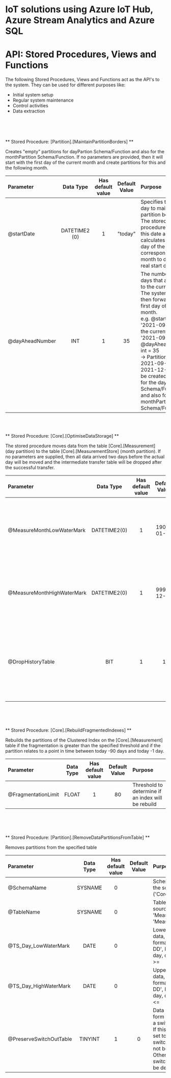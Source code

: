 IoT solutions using Azure IoT Hub, Azure Stream Analytics and Azure SQL
=======================================================================


# API: Stored Procedures, Views and Functions

The following Stored Procedures, Views and Functions act as the API's to the system. They can be used for different purposes like:
- Initial system setup
- Regular system maintenance
- Control activities
- Data extraction

  

<br/>
<br/>
<br/>


** Stored Procedure: [Partition].[MaintainPartitionBorders] **

Creates "empty" partitions for dayPartion Schema/Function and also for the monthPartition Schema/Function. If no parameters are provided, then it will start with the first day of the current month and create partitions for this and the following month.


| Parameter | Data Type | Has<br>default<br>value | Default Value | Purpose |
| :---      | :---:     | :---:                   | :---:         | :---     |
| @startDate | DATETIME2 (0) | 1      | "today" | Specifies the start day to maintain the partition borders. The stored procedure takes this date and then calculates the first day of the corresponding month to define the real start date. |
| @dayAheadNumber | INT | 1 |  35    | The number of days that are added to the current day. The system seeks then forward to the first day of the next month. <br/> e.g. @startDate = '2021-09-07', <br/>the current date is '2021-09-29' and  @dayAheadNumber int = 35 <br/>-> Partitions from 2021-09-01 to 2021-12-01 will be created, <br/> for the dayPartion Schema/Function and also for the monthPartition Schema/Function |


<br/>
<br/>

** Stored Procedure: [Core].[OptimiseDataStorage] **

The stored procedure moves data from the table [Core].[Measurement] (day partition) to the table [Core].[MeasurementStore] (month partition). If no parameters are supplied, then all data arrived two days before the actual day will be moved and the intermediate transfer table will be dropped after the successful transfer.



| Parameter | Data Type | Has<br>default<br>value | Default Value | Purpose |
| :---      | :---:     | :---:                   | :---:         | :---     |
|@MeasureMonthLowWaterMark|DATETIME2(0)|1|1900-01-01| Start "Ts_Day" 'YYYY-MM-DD' value. <br/>Defines the lower boundary from where the optimization starts. The comparison is done using >= logic.
|@MeasureMonthHighWaterMark	|	DATETIME2(0)	|	1	|	9999-12-31	| End "Ts_Day" 'YYYY-MM-DD' value. <br/>Defines the upper boundary from where the optimization starts. The comparison is done using <= logic
|@DropHistoryTable	|	BIT	|	1	|	1	| During the optimization process data is switched out to an intermediate/history table. If the parameter is set to 0 then the switch out table will not be deleted. Otherwise the procedure cleans it up. |



<br/>
<br/>
<br/>


** Stored Procedure: [Core].[RebuildFragmentedIndexes] **

Rebuilds the partitions of the Clustered Index on the [Core].[Measurement] table if the fragmentation is greater than the specified threshold and if the partition relates to a point in time between today -90 days and today -1 day.


| Parameter | Data Type | Has<br>default<br>value | Default Value | Purpose |
| :---      | :---:     | :---:                   | :---:         | :---     |
|@FragmentationLimit|FLOAT|1|80| Threshold to determine if an index will be rebuild



<br/>
<br/>
<br/>

** Stored Procedure: [Partition].[RemoveDataPartitionsFromTable] **

Removes partitions from the specified table


| Parameter | Data Type | Has<br>default<br>value | Default Value | Purpose |
| :---      | :---:     | :---:                   | :---:         | :---     |
|@SchemaName|SYSNAME|0|| Schema name of the source table ('Core').
|@TableName|SYSNAME|0|| Table name of the source table. Either 'Measurement' or 'MeasurementStore'
|@TS_Day_LowWaterMark|DATE|0|| Lower boundary of data, Ts_Day in format 'YYYY-MM-DD', Including this day, compared with >=
|@TS_Day_HighWaterMark|DATE|0|| Upper boundary of data, Ts_Day in format 'YYYY-MM-DD', Including this day, compared with <=
|@PreserveSwitchOutTable|TINYINT|1|0| Data is removed form the table using a switch operation. If this parameter is set to 1, then the switch out table will not be deleted. Otherwise the switch out table will be deleted.


